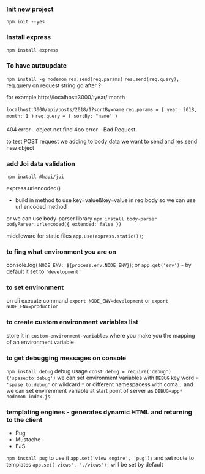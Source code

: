 ### Init new project
`npm init --yes`

### Install express
`npm install express`


### To have autoupdate
`npm install -g nodemon`
`res.send(req.params)`
`res.send(req.query);` req.query on request string go after ?

for example http://localhost:3000/:year/:month

`localhost:3000/api/posts/2018/1?sortBy=name`
`req.params = { year: 2018, month: 1 }`
`req.query = { sortBy: "name" }`

#### 
404 error - object not find
4oo error - Bad Request

to test POST request we adding to body data we want to send and res.send new object

### add Joi data validation
`npm inatall @hapi/joi`

express.urlencoded()
 - build in method to use key=value&key=value in req.body 
so we can use url encoded method 

or we can use body-parser library 
`npm install body-parser`
`bodyParser.urlencoded({ extended: false })`

middleware for static files
`app.use(express.static())`;

### to fing what  environment you are on 
console.log( `NODE_ENV: ${process.env.NODE_ENV}`);
or 
`app.get('env')` - by default it set to `'development'`

### to set environment 
on cli execute command `export NODE_ENV=development` or `export NODE_ENV=production`

### to create custom environment variables list
store it in `custom-environment-variables` where you make you the mapping of an environment variable


### to get debugging messages on console
`npm install debug`
debug usage 
`const debug = require('debug')('spase:to:debug')`
we can set environment variables with `DEBUG` key word = `'spase:to:debug'` or wildcard `*` or different namespacess with coma `,`
and we can set envirenment variable at start point of server
as 
`DEBUG=app* nodemon index.js`

### templating engines - generates dynamic HTML and returning to the client
- Pug
- Mustache
- EJS

`npm install pug`
to use it `app.set('view engine', 'pug');`
and set route to templates `app.set('views', './views');` will be set by default